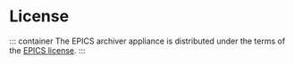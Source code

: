 # License


::: container
The EPICS archiver appliance is distributed under the terms of the
[EPICS license](../license.md).
:::
